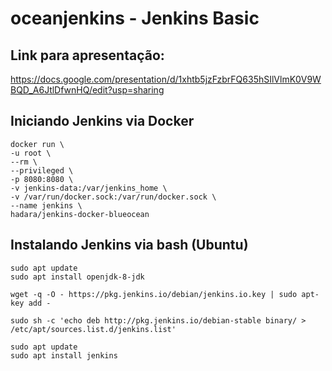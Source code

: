 # oceanjenkins - Jenkins Basic

## Link para apresentação: 
https://docs.google.com/presentation/d/1xhtb5jzFzbrFQ635hSIlVlmK0V9WBQD_A6JtlDfwnHQ/edit?usp=sharing

## Iniciando Jenkins via Docker

```
docker run \
-u root \
--rm \
--privileged \
-p 8080:8080 \
-v jenkins-data:/var/jenkins_home \
-v /var/run/docker.sock:/var/run/docker.sock \
--name jenkins \
hadara/jenkins-docker-blueocean
```


## Instalando Jenkins via bash (Ubuntu)

```
sudo apt update
sudo apt install openjdk-8-jdk

wget -q -O - https://pkg.jenkins.io/debian/jenkins.io.key | sudo apt-key add -

sudo sh -c 'echo deb http://pkg.jenkins.io/debian-stable binary/ > /etc/apt/sources.list.d/jenkins.list'

sudo apt update
sudo apt install jenkins
```
